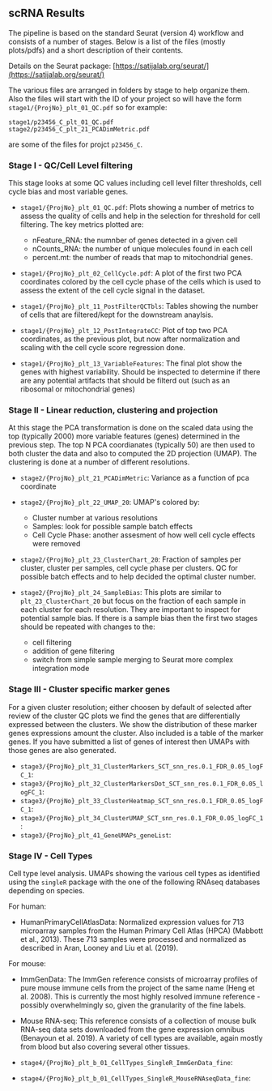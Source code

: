 ## scRNA Results

The pipeline is based on the standard Seurat (version 4) workflow and consists of a number of stages. Below is a list of the files (mostly plots/pdfs) and a short description of their contents.

Details on the Seurat package: [https://satijalab.org/seurat/](https://satijalab.org/seurat/)

The various files are arranged in folders by stage to help organize them. Also the files will start with the ID of your project so will have the form `stage1/{ProjNo}_plt_01_QC.pdf` so for example:
```
stage1/p23456_C_plt_01_QC.pdf
stage2/p23456_C_plt_21_PCADimMetric.pdf
```
are some of the files for projct `p23456_C`. 

### Stage I - QC/Cell Level filtering

This stage looks at some QC values including cell level filter thresholds, cell cycle bias and most variable genes.

- `stage1/{ProjNo}_plt_01_QC.pdf`: Plots showing a number of metrics to assess the quality of cells and help in the selection for threshold for cell filtering. The key metrics plotted are:
    - nFeature_RNA: the numnber of genes detected in a given cell
    - nCounts_RNA: the number of unique molecules found in each cell
    - percent.mt: the number of reads that map to mitochondrial genes.

- `stage1/{ProjNo}_plt_02_CellCycle.pdf`: A plot of the first two PCA coordinates colored by the cell cycle phase of the cells which is used to assess the extent of the cell cycle signal in the dataset.

- `stage1/{ProjNo}_plt_11_PostFilterQCTbls`: Tables showing the number of cells that are filtered/kept for the downstream anaylsis.

- `stage1/{ProjNo}_plt_12_PostIntegrateCC`: Plot of top two PCA coordinates, as the previous plot, but now after normalization and scaling with the cell cycle score regression done.

- `stage1/{ProjNo}_plt_13_VariableFeatures`: The final plot show the genes with highest variability. Should be inspected to determine if there are any potential artifacts that should be filterd out (such as an ribosomal or mitochondrial genes)

### Stage II - Linear reduction, clustering and projection

At this stage the PCA transformation is done on the scaled data using the top (typically 2000) more variable features (genes) determined in the previous step. The top N PCA coordianates (typically 50) are then used to both cluster the data and also to computed the 2D projection (UMAP). The clustering is done at a number of different resolutions.

- `stage2/{ProjNo}_plt_21_PCADimMetric`: Variance as a function of pca coordinate

- `stage2/{ProjNo}_plt_22_UMAP_20`: UMAP's colored by:
    - Cluster number at various resolutions
    - Samples: look for possible sample batch effects
    - Cell Cycle Phase: another assesment of how well cell cycle effects were removed

- `stage2/{ProjNo}_plt_23_ClusterChart_20`: Fraction of samples per cluster, cluster per samples, cell cycle phase per clusters. QC for possible batch effects and to help decided the optimal cluster number.

- `stage2/{ProjNo}_plt_24_SampleBias`: This plots are similar to `plt_23_ClusterChart_20` but focus on the fraction of each sample in each cluster for each resolution. They are important to inspect for potential sample bias. If there is a sample bias then the first two stages should be repeated with changes to the:
    - cell filtering
    - addition of gene filtering
    - switch from simple sample merging to Seurat more complex integration mode

### Stage III - Cluster specific marker genes

For a given cluster resolution; either choosen by default of selected after review of the cluster QC plots we find the genes that are differentially expressed between the clusters. We show the distribution of these marker genes expressions amount the cluster. Also included is a table of the marker genes. If you have submitted a list of genes of interest then UMAPs with those genes are also generated. 

- `stage3/{ProjNo}_plt_31_ClusterMarkers_SCT_snn_res.0.1_FDR_0.05_logFC_1`: 
- `stage3/{ProjNo}_plt_32_ClusterMarkersDot_SCT_snn_res.0.1_FDR_0.05_logFC_1`: 
- `stage3/{ProjNo}_plt_33_ClusterHeatmap_SCT_snn_res.0.1_FDR_0.05_logFC_1`: 
- `stage3/{ProjNo}_plt_34_ClusterUMAP_SCT_snn_res.0.1_FDR_0.05_logFC_1`: 
- `stage3/{ProjNo}_plt_41_GeneUMAPs_geneList`:

### Stage IV - Cell Types

Cell type level analysis. UMAPs showing the various cell types as identified using the `singleR` package with the one of the following RNAseq databases depending on species.

For human:
- HumanPrimaryCellAtlasData: Normalized expression values for 713 microarray samples from the Human Primary Cell Atlas (HPCA) (Mabbott et al., 2013). These 713 samples were processed and normalized as described in Aran, Looney and Liu et al. (2019).

For mouse:
- ImmGenData: The ImmGen reference consists of microarray profiles of pure mouse immune cells from the project of the same name (Heng et al. 2008). This is currently the most highly resolved immune reference - possibly overwhelmingly so, given the granularity of the fine labels.

- Mouse RNA-seq: This reference consists of a collection of mouse bulk RNA-seq data sets downloaded from the gene expression omnibus (Benayoun et al. 2019). A variety of cell types are available, again mostly from blood but also covering several other tissues.

- `stage4/{ProjNo}_plt_b_01_CellTypes_SingleR_ImmGenData_fine`: 
- `stage4/{ProjNo}_plt_b_01_CellTypes_SingleR_MouseRNAseqData_fine`: 
